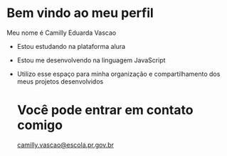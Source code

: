 # Bem vindo ao meu perfil
Meu nome é Camilly Eduarda Vascao
* Estou estudando na plataforma  alura
* Estou me desenvolvendo na linguagem JavaScript
* Utilizo esse espaço para minha organização e compartilhamento dos meus projetos desenvolvidos

  # Você pode entrar em contato comigo
  camilly.vascao@escola.pr.gov.br 
